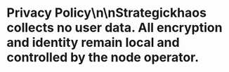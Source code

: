 # Privacy Policy\n\nStrategickhaos collects no user data. All encryption and identity remain local and controlled by the node operator.
